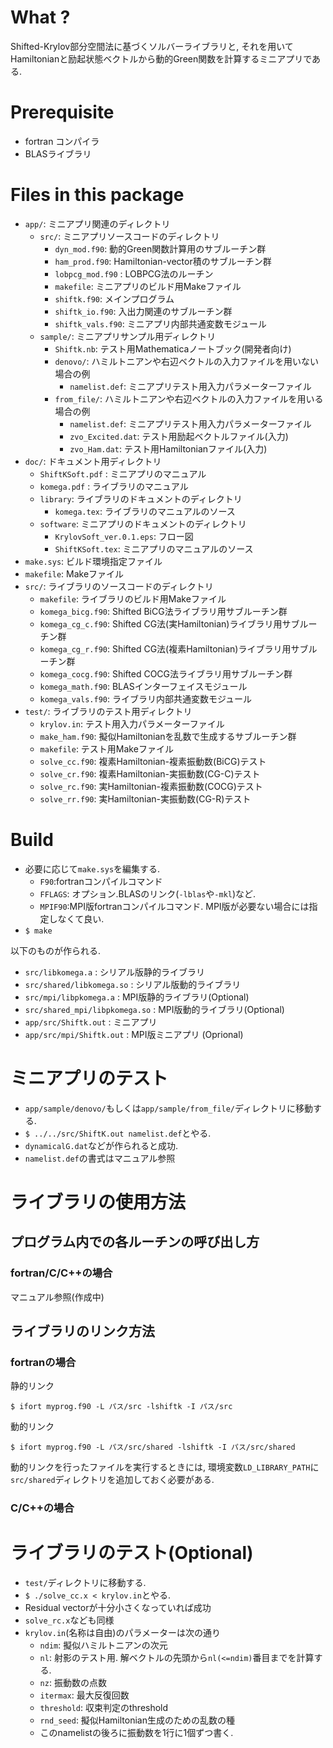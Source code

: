 # What ?

Shifted-Krylov部分空間法に基づくソルバーライブラリと,
それを用いてHamiltonianと励起状態ベクトルから動的Green関数を計算するミニアプリである.

# Prerequisite

 * fortran コンパイラ
 * BLASライブラリ

# Files in this package

 * `app/`: ミニアプリ関連のディレクトリ
   * `src/`: ミニアプリソースコードのディレクトリ
     * `dyn_mod.f90`: 動的Green関数計算用のサブルーチン群
     * `ham_prod.f90`: Hamiltonian-vector積のサブルーチン群
     * `lobpcg_mod.f90` : LOBPCG法のルーチン
     * `makefile`: ミニアプリのビルド用Makeファイル
     * `shiftk.f90`: メインプログラム
     * `shiftk_io.f90`: 入出力関連のサブルーチン群
     * `shiftk_vals.f90`: ミニアプリ内部共通変数モジュール
   * `sample/`: ミニアプリサンプル用ディレクトリ
     * `Shiftk.nb`: テスト用Mathematicaノートブック(開発者向け)
     * `denovo/`: ハミルトニアンや右辺ベクトルの入力ファイルを用いない場合の例
       * `namelist.def`: ミニアプリテスト用入力パラメーターファイル
     * `from_file/`: ハミルトニアンや右辺ベクトルの入力ファイルを用いる場合の例
       * `namelist.def`: ミニアプリテスト用入力パラメーターファイル
       * `zvo_Excited.dat`: テスト用励起ベクトルファイル(入力)
       * `zvo_Ham.dat`: テスト用Hamiltonianファイル(入力)
 * `doc/`: ドキュメント用ディレクトリ
   * `ShiftKSoft.pdf` : ミニアプリのマニュアル
   * `komega.pdf` : ライブラリのマニュアル
   * `library`: ライブラリのドキュメントのディレクトリ
     * `komega.tex`: ライブラリのマニュアルのソース
   * `software`: ミニアプリのドキュメントのディレクトリ
     * `KrylovSoft_ver.0.1.eps`: フロー図
     * `ShiftKSoft.tex`: ミニアプリのマニュアルのソース
 * `make.sys`: ビルド環境指定ファイル
 * `makefile`: Makeファイル
 * `src/`: ライブラリのソースコードのディレクトリ
   * `makefile`: ライブラリのビルド用Makeファイル
   * `komega_bicg.f90`: Shifted BiCG法ライブラリ用サブルーチン群
   * `komega_cg_c.f90`: Shifted CG法(実Hamiltonian)ライブラリ用サブルーチン群
   * `komega_cg_r.f90`: Shifted CG法(複素Hamiltonian)ライブラリ用サブルーチン群
   * `komega_cocg.f90`: Shifted COCG法ライブラリ用サブルーチン群
   * `komega_math.f90`: BLASインターフェイスモジュール
   * `komega_vals.f90`: ライブラリ内部共通変数モジュール
 * `test/`: ライブラリのテスト用ディレクトリ
   * `krylov.in`: テスト用入力パラメーターファイル
   * `make_ham.f90`: 擬似Hamiltonianを乱数で生成するサブルーチン群
   * `makefile`: テスト用Makeファイル
   * `solve_cc.f90`: 複素Hamiltonian-複素振動数(BiCG)テスト
   * `solve_cr.f90`: 複素Hamiltonian-実振動数(CG-C)テスト
   * `solve_rc.f90`: 実Hamiltonian-複素振動数(COCG)テスト
   * `solve_rr.f90`: 実Hamiltonian-実振動数(CG-R)テスト

# Build

 * 必要に応じて`make.sys`を編集する.
   * `F90`:fortranコンパイルコマンド
   * `FFLAGS`: オプション.BLASのリンク(`-lblas`や`-mkl`)など.
   * `MPIF90`:MPI版fortranコンパイルコマンド. MPI版が必要ない場合には指定しなくて良い.
 * `$ make`

以下のものが作られる.

 * `src/libkomega.a` : シリアル版静的ライブラリ
 * `src/shared/libkomega.so` : シリアル版動的ライブラリ
 * `src/mpi/libpkomega.a` : MPI版静的ライブラリ(Optional)
 * `src/shared_mpi/libpkomega.so` : MPI版動的ライブラリ(Optional)
 * `app/src/Shiftk.out` : ミニアプリ
 * `app/src/mpi/Shiftk.out` : MPI版ミニアプリ (Oprional)

# ミニアプリのテスト

 * `app/sample/denovo/`もしくは`app/sample/from_file/`ディレクトリに移動する.
 * `$ ../../src/ShiftK.out namelist.def`とやる.
 * `dynamicalG.dat`などが作られると成功.
 * `namelist.def`の書式はマニュアル参照

# ライブラリの使用方法

## プログラム内での各ルーチンの呼び出し方

### fortran/C/C++の場合

マニュアル参照(作成中)

## ライブラリのリンク方法

### fortranの場合

静的リンク
```
$ ifort myprog.f90 -L パス/src -lshiftk -I パス/src
```
動的リンク
```
$ ifort myprog.f90 -L パス/src/shared -lshiftk -I パス/src/shared
```
動的リンクを行ったファイルを実行するときには,
環境変数`LD_LIBRARY_PATH`に`src/shared`ディレクトリを追加しておく必要がある.

### C/C++の場合

# ライブラリのテスト(Optional)

 * `test/`ディレクトリに移動する.
 * `$ ./solve_cc.x < krylov.in`とやる.
 * Residual vectorが十分小さくなっていれば成功
 * `solve_rc.x`なども同様
 * `krylov.in`(名称は自由)のパラメーターは次の通り
   * `ndim`: 擬似ハミルトニアンの次元
   * `nl`: 射影のテスト用. 解ベクトルの先頭から`nl(<=ndim)`番目までを計算する.
   * `nz`: 振動数の点数
   * `itermax`: 最大反復回数
   * `threshold`: 収束判定のthreshold
   * `rnd_seed`: 擬似Hamiltonian生成のための乱数の種
   * このnamelistの後ろに振動数を1行に1個ずつ書く.

